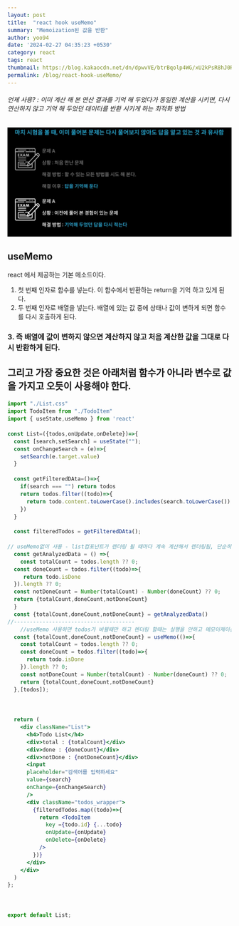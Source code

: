 ```yaml
---
layout: post
title:  "react hook useMemo"
summary: "Memoization된 값을 반환"
author: yoo94
date: '2024-02-27 04:35:23 +0530'
category: react
tags: react
thumbnail: https://blog.kakaocdn.net/dn/dpwvVE/btrBqolp4WG/xU2kPsR8hJ0Rpx9B1LSoZ1/img.png
permalink: /blog/react-hook-useMemo/
---
```

###### 언제 사용?  : 이미 계산 해 본 연산 결과를 기억 해 두었다가 동일한 계산을 시키면, 다시 연산하지 않고 기억 해 두었던 데이터를 반환 시키게 하는 최적화 방법

<img src="/blog/postImg/Pasted image 20240204155203.png" alt="Pasted image 20240204155203.png" style="max-width:100%;">

## useMemo

react 에서 제공하는 기본 메소드이다.
1.  첫 번째 인자로 함수를 넣는다. 이 함수에서 반환하는 return을 기억 하고 있게 된다.
2.  두 번째 인자로 배열을 넣는다. 배열에 있는 값 중에 상태나 값이 변하게 되면 함수를 다시 호출하게 된다.
### 3.  즉 배열에 값이 변하지 않으면 계산하지 않고 처음 계산한 값을 그대로 다시 반환하게 된다.

## 그리고 가장 중요한 것은 아래처럼 함수가 아니라 변수로 값을 가지고 오듯이 사용해야 한다.
```jsx
import "./List.css"
import TodoItem from "./TodoItem"
import { useState,useMemo } from 'react'

const List=({todos,onUpdate,onDelete})=>{
  const [search,setSearch] = useState("");
  const onChangeSearch = (e)=>{
    setSearch(e.target.value)
  }

  const getFilteredDAta=()=>{
    if(search === "") return todos
    return todos.filter((todo)=>{
      return todo.content.toLowerCase().includes(search.toLowerCase())
    })
  }

  const filteredTodos = getFilteredDAta();
  
// useMemo없이 사용 - list컴포넌트가 렌더링 될 때마다 계속 계산해서 렌더링됨, 단순히 list 갯수가 변할 때만 렌더링 하면 되기 떄문 search 같은 다른 state가 변경 됐을때는 굳이 다시 계산할 필요가 없음
  const getAnalyzedData = () =>{
	const totalCount = todos.length ?? 0;
  const doneCount = todos.filter((todo)=>{
     return todo.isDone
  }).length ?? 0;
  const notDoneCount = Number(totalCount) - Number(doneCount) ?? 0;
  return {totalCount,doneCount,notDoneCount}
  }
  const {totalCount,doneCount,notDoneCount} = getAnalyzedData()
//--------------------------------------
	//useMemo 사용하면 todos가 바뀔때만 하고 렌더링 할때는 실행을 안하고 메모이제이션 되어있는 상태값을 반환하여 계산을 다시 할 필요 없게 함
  const {totalCount,doneCount,notDoneCount} = useMemo(()=>{
    const totalCount = todos.length ?? 0;
    const doneCount = todos.filter((todo)=>{
      return todo.isDone
    }).length ?? 0;
    const notDoneCount = Number(totalCount) - Number(doneCount) ?? 0;
    return {totalCount,doneCount,notDoneCount}
  },[todos]);

  
  
  return (
    <div className="List">
      <h4>Todo List</h4>
      <div>total : {totalCount}</div>
      <div>done : {doneCount}</div>
      <div>notDone : {notDoneCount}</div>
      <input
      placeholder="검색어를 입력하세요"
      value={search}
      onChange={onChangeSearch}
      />
      <div className="todos_wrapper">
        {filteredTodos.map((todo)=>{
          return <TodoItem
            key ={todo.id} {...todo}
            onUpdate={onUpdate}
            onDelete={onDelete}
          />
        })}
      </div>
    </div>
  )
};

  

export default List;
```

